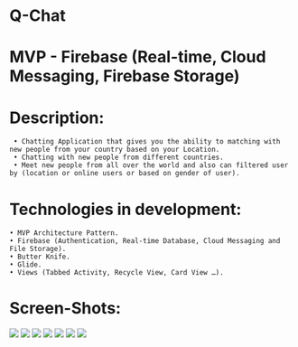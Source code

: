 # Q-Chat
# MVP - Firebase (Real-time, Cloud Messaging, Firebase Storage)
# Description: 
     • Chatting Application that gives you the ability to matching with new people from your country based on your Location.
     • Chatting with new people from different countries.
     • Meet new people from all over the world and also can filtered user by (location or online users or based on gender of user).
# Technologies in development:
    • MVP Architecture Pattern.
    • Firebase (Authentication, Real-time Database, Cloud Messaging and File Storage). 
    • Butter Knife.
    • Glide.
    • Views (Tabbed Activity, Recycle View, Card View …).

# Screen-Shots:
![](ScreenShots/splash.jpg)
![](ScreenShots/login.jpg)
![](ScreenShots/signUp.jpg)
![](ScreenShots/profile.jpg)
![](ScreenShots/messages.jpg)
![](ScreenShots/discover.jpg)
![](ScreenShots/filter.jpg)
